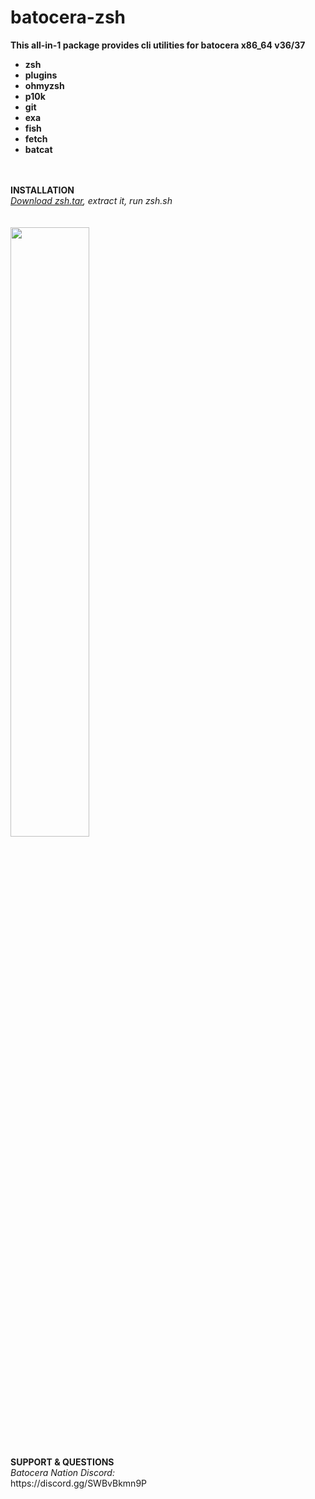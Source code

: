 # batocera-zsh
<b>This all-in-1 package provides cli utilities for batocera x86_64 v36/37 <br>
- zsh 
- plugins 
- ohmyzsh
- p10k 
- git 
- exa
- fish 
- fetch 
- batcat
<br>
<br>
<b>INSTALLATION</b> <br>
</b><i><a href=https://github.com/uureel/batocera-zsh/raw/main/zsh.tar>Download zsh.tar</a>, extract it, run zsh.sh</font></b></i><br>
<br>
<br>
<img src=https://github.com/uureel/batocera-zsh/assets/116395185/1b860b58-feb3-414b-8bd3-57a12bcc064d style="width: 50%; height: 50%;"></img>
<br>
<br>
<b>SUPPORT & QUESTIONS</b> <br> 
<i>Batocera Nation Discord:</i><br>
https://discord.gg/SWBvBkmn9P
